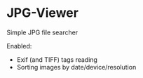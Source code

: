 # JPG-Viewer
Simple JPG file searcher

Enabled:
 - Exif (and TIFF) tags reading
 - Sorting images by date/device/resolution
